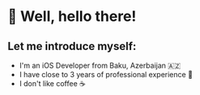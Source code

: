 # 👋 Well, hello there!
## Let me introduce myself:

- I'm an iOS Developer from Baku, Azerbaijan 🇦🇿
- I have close to 3 years of professional experience 🍏
- I don't like coffee ☕️
